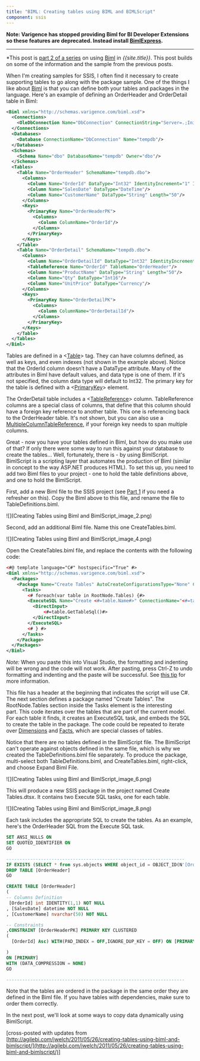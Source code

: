 ```yaml
---
title: "BIML: Creating tables using BIML and BIMLScript"
component: ssis
---
```



**Note: Varigence has stopped providing Biml for BI Developer Extensions so these features are deprecated. Instead install [BimlExpress](https://www.varigence.com/BimlExpress).**

--------------------


*This post is [part 2 of a series](http://agilebi.com/jwelch/2011/05/13/biml-functionality-in-bids-helper/) on using [Biml](http://www.varigence.com/Documentation/Language/Index) in *{{site.title}}*. This post builds on some of the information and the sample from the previous posts.

When I'm creating samples for SSIS, I often find it necessary to create supporting tables to go along with the package sample. One of the things I like about [Biml](http://www.varigence.com/Documentation/Language/Index) is that you can define both your tables and packages in the language. Here's an example of defining an OrderHeader and OrderDetail table in Biml:

``` xml
<Biml xmlns="http://schemas.varigence.com/biml.xsd">
  <Connections>
    <OleDbConnection Name="DbConnection" ConnectionString="Server=.;Initial Catalog=tempdb;Provider=SQLNCLI10.1;Integrated Security=SSPI;"/>
  </Connections>
  <Databases>
    <Database ConnectionName="DbConnection" Name="tempdb"/>
  </Databases>
  <Schemas>
    <Schema Name="dbo" DatabaseName="tempdb" Owner="dbo"/>
  </Schemas>
  <Tables>
    <Table Name="OrderHeader" SchemaName="tempdb.dbo">
      <Columns>
        <Column Name="OrderId" DataType="Int32" IdentityIncrement="1" IdentitySeed="1"/>
        <Column Name="SalesDate" DataType="DateTime"/>
        <Column Name="CustomerName" DataType="String" Length="50"/>
      </Columns>
      <Keys>
        <PrimaryKey Name="OrderHeaderPK">
          <Columns>
            <Column ColumnName="OrderId"/>
          </Columns>
        </PrimaryKey>
      </Keys>
    </Table>
    <Table Name="OrderDetail" SchemaName="tempdb.dbo">
      <Columns>
        <Column Name="OrderDetailId" DataType="Int32" IdentityIncrement="1" IdentitySeed="1"/>
        <TableReference Name="OrderId" TableName="OrderHeader"/>
        <Column Name="ProductName" DataType="String" Length="50"/>
        <Column Name="Qty" DataType="Int16"/>
        <Column Name="UnitPrice" DataType="Currency"/>
      </Columns>
      <Keys>
        <PrimaryKey Name="OrderDetailPK">
          <Columns>
            <Column ColumnName="OrderDetailId"/>
          </Columns>
        </PrimaryKey>
      </Keys>
    </Table>
  </Tables>
</Biml>
```


Tables are defined in a <[Table](http://www.varigence.com/documentation/biml/biml_Varigence.Languages.Biml.Table.AstTableNode.html)> tag. They can have columns defined, as well as keys, and even indexes (not shown in the example above). Notice that the OrderId column doesn&rsquo;t have a DataType attribute. Many of the attributes in Biml have default values, and data type is one of them. If it's not specified, the column data type will default to Int32. The primary key for the table is defined with a <[PrimaryKey](http://www.varigence.com/documentation/biml/biml_Varigence.Languages.Biml.Table.AstTablePrimaryKeyNode.html)> element.

The OrderDetail table includes a <[TableReference](http://www.varigence.com/documentation/biml/biml_Varigence.Languages.Biml.Table.AstTableColumnTableReferenceNode.html)> column. TableReference columns are a special class of columns, that define that this column should have a foreign key reference to another table. This one is referencing back to the OrderHeader table. It's not shown, but you can also use a 
[MultipleColumnTableReference](http://www.varigence.com/documentation/biml/biml_Varigence.Languages.Biml.Table.AstMultipleColumnTableReferenceNode.html), if your foreign key needs to span multiple columns.

Great - now you have your tables defined in Biml, but how do you make use of that? If only there were some way to run this against your database to create the tables... Well, fortunately, there is - by using BimlScript. BimlScript is a scripting layer that automates the production of Biml (similar in concept to the way ASP.NET produces HTML). To set this up, you need to add two Biml files to your project - one to hold the table definitions above, and one to hold the BimlScript.

First, add a new Biml file to the SSIS project (see [Part 1](http://agilebi.com/jwelch/2011/05/13/creating-a-basic-package-using-biml/) if you need a refresher on this). Copy the Biml above to this file, and rename the file to TableDefinitions.biml.

![](Creating Tables using Biml and BimlScript_image_2.png)

Second, add an additional Biml file. Name this one CreateTables.biml.

![](Creating Tables using Biml and BimlScript_image_4.png)

Open the CreateTables.biml file, and replace the contents with the following code:

``` xml
<#@ template language="C#" hostspecific="True" #>
<Biml xmlns="http://schemas.varigence.com/biml.xsd">
  <Packages>
    <Package Name="Create Tables" AutoCreateConfigurationsType="None" ConstraintMode="Linear">
      <Tasks>
        <# foreach(var table in RootNode.Tables) {#>
        <ExecuteSQL Name="Create <#=table.Name#>" ConnectionName="<#=table.Connection.Name#>">
          <DirectInput>
              <#=table.GetTableSql()#>    
          </DirectInput>
        </ExecuteSQL>
        <# } #>
      </Tasks>
    </Package>
  </Packages>
</Biml>
```

*Note:* When you paste this into Visual Studio, the formatting and indenting will be wrong and the code will not work.&nbsp;After pasting, press Ctrl-Z to undo formatting and indenting and the paste will be successful. See [this tip](http://bimlscript.com/Walkthrough/Details/45) for more information.

This file has a header at the beginning that indicates the script will use C#. The next section defines a package named "Create Tables". The RootNode.Tables section inside the Tasks element is the interesting part.&nbsp;This code iterates over the tables that are part of the current model. For each table it finds, it creates an ExecuteSQL task, and embeds the SQL to create the table in the package. The code could be repeated to iterate over
[Dimensions](http://www.varigence.com/documentation/biml/biml_Varigence.Languages.Biml.Dimension.AstDimensionNode.html) and [Facts](http://www.varigence.com/documentation/biml/biml_Varigence.Languages.Biml.Fact.AstFactNode.html), which are special classes of tables.

Notice that there are no tables defined in the BimlScript file. The BimlScript can't operate against objects defined in the same file, which is why we created the TableDefinitions.biml file separately. To produce the package, multi-select both TableDefinitions.biml, and CreateTables.biml, right-click, and choose Expand Biml File.

![](Creating Tables using Biml and BimlScript_image_6.png)

This will produce a new SSIS package in the project named Create Tables.dtsx. It contains two Execute SQL tasks, one for each table.

![](Creating Tables using Biml and BimlScript_image_8.png)

Each task includes the appropriate SQL to create the tables. As an example, here's the OrderHeader SQL from the Execute SQL task.

``` SQL
SET ANSI_NULLS ON
SET QUOTED_IDENTIFIER ON
GO

-------------------------------------------------------------------
IF EXISTS (SELECT * from sys.objects WHERE object_id = OBJECT_ID(N'[OrderHeader]') AND type IN (N'U'))
DROP TABLE [OrderHeader]
GO

CREATE TABLE [OrderHeader]
(
-- Columns Definition
 [OrderId] int IDENTITY(1,1) NOT NULL
, [SalesDate] datetime NOT NULL
, [CustomerName] nvarchar(50) NOT NULL

-- Constraints
,CONSTRAINT [OrderHeaderPK] PRIMARY KEY CLUSTERED
(
  [OrderId] Asc) WITH(PAD_INDEX = OFF,IGNORE_DUP_KEY = OFF) ON [PRIMARY]

)
ON [PRIMARY]
WITH (DATA_COMPRESSION = NONE)
GO

-------------------------------------------------------------------
```
Note that the tables are ordered in the package in the same order they are defined in the Biml file. If you have tables with dependencies, make sure to order them correctly.

In the next post, we'll look at some ways to copy data dynamically using BimlScript.

\[cross-posted with updates from [http://agilebi.com/jwelch/2011/05/26/creating-tables-using-biml-and-bimlscript/](http://agilebi.com/jwelch/2011/05/26/creating-tables-using-biml-and-bimlscript/)]